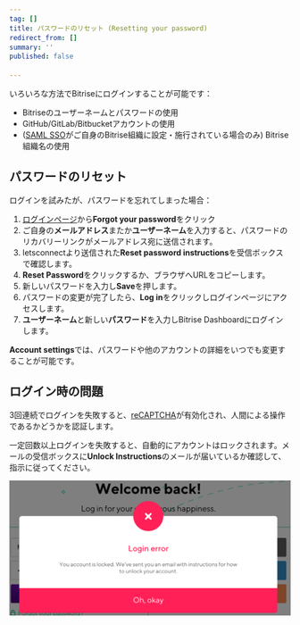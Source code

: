 ```yaml
---
tag: []
title: パスワードのリセット (Resetting your password)
redirect_from: []
summary: ''
published: false

---
```

いろいろな方法でBitriseにログインすることが可能です：

* Bitriseのユーザーネームとパスワードの使用
* GitHub/GitLab/Bitbucketアカウントの使用
* ([SAML SSO]()がご自身のBitrise組織に設定・施行されている場合のみ) Bitrise組織名の使用

## パスワードのリセット

ログインを試みたが、パスワードを忘れてしまった場合：

1. [ログインページ](https://app.bitrise.io/users/sign_in)から**Forgot your password**をクリック
2. ご自身の**メールアドレス**またか**ユーザーネーム**を入力すると、パスワードのリカバリーリンクがメールアドレス宛に送信されます。
3. letsconnectより送信された**Reset password instructions**を受信ボックスで確認します。
4. **Reset Password**をクリックするか、ブラウザへURLをコピーします。
5. 新しいパスワードを入力し**Save**を押します。
6. パスワードの変更が完了したら、**Log in**をクリックしログインページにアクセスします。
7. **ユーザーネーム**と新しい**パスワード**を入力しBitrise Dashboardにログインします。

**Account settings**では、パスワードや他のアカウントの詳細をいつでも変更することが可能です。

## ログイン時の問題

3回連続でログインを失敗すると、[reCAPTCHA](https://developers.google.com/recaptcha/)が有効化され、人間による操作であるかどうかを認証します。

一定回数以上ログインを失敗すると、自動的にアカウントはロックされます。メールの受信ボックスに**Unlock Instructions**のメールが届いているか確認して、指示に従ってください。

![](/img/lockedout.png)